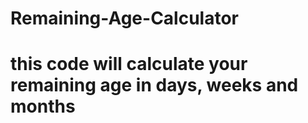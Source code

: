# Remaining-Age-Calculator
# this code will calculate your remaining age in days, weeks and months 
